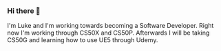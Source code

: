 ### Hi there 👋

I'm Luke and I'm working towards becoming a Software Developer. Right now I'm working through CS50X and CS50P. Afterwards I will be taking CS50G and learning how to use UE5 through Udemy.

<!--
**CoolestHandLuke/CoolestHandLuke** is a ✨ _special_ ✨ repository because its `README.md` (this file) appears on your GitHub profile.

Here are some ideas to get you started:

- 🔭 I’m currently working on ...
- 🌱 I’m currently learning ...
- 👯 I’m looking to collaborate on ...
- 🤔 I’m looking for help with ...
- 💬 Ask me about ...
- 📫 How to reach me: ...
- 😄 Pronouns: ...
- ⚡ Fun fact: ...
-->
